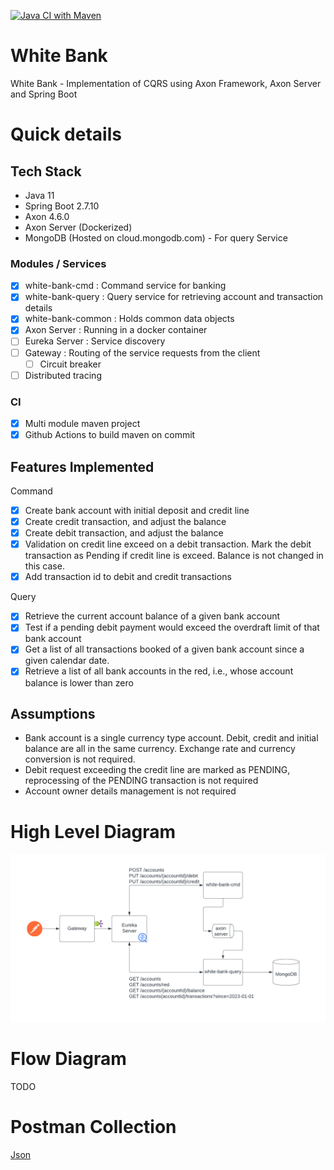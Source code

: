 [![Java CI with Maven](https://github.com/mithunkhatri/white-bank/actions/workflows/maven.yml/badge.svg)](https://github.com/mithunkhatri/white-bank/actions/workflows/maven.yml)


# White Bank
White Bank - Implementation of CQRS using Axon Framework, Axon Server and Spring Boot

# Quick details
## Tech Stack
- Java 11
- Spring Boot 2.7.10
- Axon 4.6.0
- Axon Server (Dockerized)
- MongoDB (Hosted on cloud.mongodb.com) - For query Service

### Modules / Services
- [x] white-bank-cmd : Command service for banking
- [x] white-bank-query : Query service for retrieving account and transaction details
- [x] white-bank-common : Holds common data objects
- [x] Axon Server : Running in a docker container
- [ ] Eureka Server : Service discovery
- [ ] Gateway : Routing of the service requests from the client
  - [ ] Circuit breaker
- [ ] Distributed tracing

### CI
- [x] Multi module maven project
- [x] Github Actions to build maven on commit

## Features Implemented
Command
- [x] Create bank account with initial deposit and credit line
- [x] Create credit transaction, and adjust the balance
- [x] Create debit transaction, and adjust the balance
- [x] Validation on credit line exceed on a debit transaction. Mark the debit transaction as Pending if credit line is exceed. Balance is not changed in this case.
- [x] Add transaction id to debit and credit transactions

Query
- [x] Retrieve the current account balance of a given bank account
- [x] Test if a pending debit payment would exceed the overdraft limit of that bank account
- [x] Get a list of all transactions booked of a given bank account since a given calendar date.
- [x] Retrieve a list of all bank accounts in the red, i.e., whose account balance is lower than zero

## Assumptions
- Bank account is a single currency type account. Debit, credit and initial balance are all in the same currency. Exchange rate and currency conversion is not required.
- Debit request exceeding the credit line are marked as PENDING, reprocessing of the PENDING transaction is not required
- Account owner details management is not required

# High Level Diagram
![High Level Diagram](/assets/images/HighLevel.png "High Level Diagram")

# Flow Diagram
TODO

# Postman Collection
[Json](/assets/postman/White%20Bank.postman_collection.json)